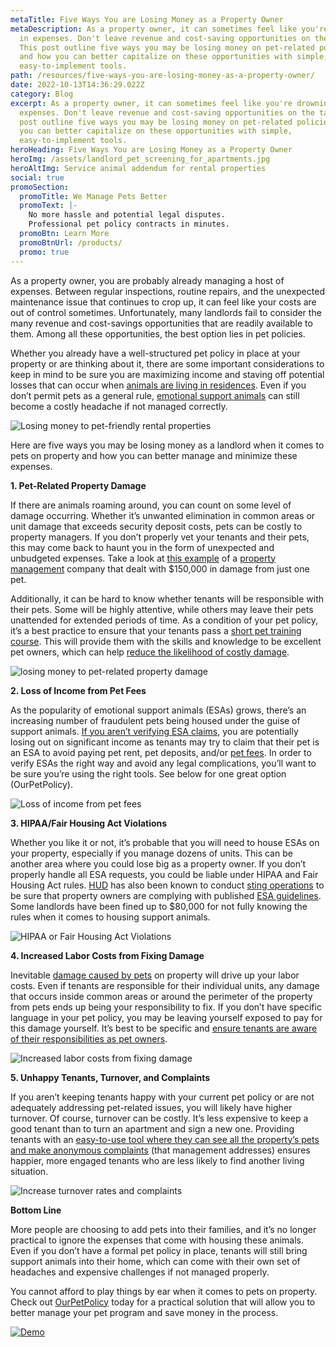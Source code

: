 ```yaml
---
metaTitle: Five Ways You are Losing Money as a Property Owner
metaDescription: As a property owner, it can sometimes feel like you're drowning
  in expenses. Don't leave revenue and cost-saving opportunities on the table!
  This post outline five ways you may be losing money on pet-related policies
  and how you can better capitalize on these opportunities with simple,
  easy-to-implement tools.
path: /resources/five-ways-you-are-losing-money-as-a-property-owner/
date: 2022-10-13T14:36:29.022Z
category: Blog
excerpt: As a property owner, it can sometimes feel like you're drowning in
  expenses. Don't leave revenue and cost-saving opportunities on the table! This
  post outline five ways you may be losing money on pet-related policies and how
  you can better capitalize on these opportunities with simple,
  easy-to-implement tools.
heroHeading: Five Ways You are Losing Money as a Property Owner
heroImg: /assets/landlord_pet_screening_for_apartments.jpg
heroAltImg: Service animal addendum for rental properties
social: true
promoSection:
  promoTitle: We Manage Pets Better
  promoText: |-
    No more hassle and potential legal disputes. 
    Professional pet policy contracts in minutes.
  promoBtn: Learn More
  promoBtnUrl: /products/
  promo: true
---
```

As a property owner, you are probably already managing a host of expenses. Between regular inspections, routine repairs, and the unexpected maintenance issue that continues to crop up, it can feel like your costs are out of control sometimes. Unfortunately, many landlords fail to consider the many revenue and cost-savings opportunities that are readily available to them. Among all these opportunities, the best option lies in pet policies. 

Whether you already have a well-structured pet policy in place at your property or are thinking about it, there are some important considerations to keep in mind to be sure you are maximizing income and staving off potential losses that can occur when [animals are living in residences](https://landlordtech.com/resources/animals-in-rentals-in-2023). Even if you don’t permit pets as a general rule, [emotional support animals](https://landlordtech.com/resources/emotional-support-animals-service-animals-and-pets-whats-the-difference) can still become a costly headache if not managed correctly. 

![Losing money to pet-friendly rental properties](/assets/pet_management_for_properties.png)

Here are five ways you may be losing money as a landlord when it comes to pets on property and how you can better manage and minimize these expenses.

**1. Pet-Related Property Damage**

If there are animals roaming around, you can count on some level of damage occurring. Whether it’s unwanted elimination in common areas or unit damage that exceeds security deposit costs, pets can be costly to property managers. If you don’t properly vet your tenants and their pets, this may come back to haunt you in the form of unexpected and unbudgeted expenses. Take a look at [this example](https://www.instagram.com/reel/Ce6sJGAsqUp/) of a [property management](https://landlordtech.com/resources/top-property-management-trends-of-2023) company that dealt with $150,000 in damage from just one pet.

Additionally, it can be hard to know whether tenants will be responsible with their pets. Some will be highly attentive, while others may leave their pets unattended for extended periods of time. As a condition of your pet policy, it’s a best practice to ensure that your tenants pass a [short pet training course](https://landlordtech.com/resources/new-pet-training-tool-feature-added-to-pet-management-platform-ourpetpolicy). This will provide them with the skills and knowledge to be excellent pet owners, which can help [reduce the likelihood of costly damage](https://landlordtech.com/resources/protecting-your-rental-property-from-pet-damage).

![losing money to pet-related property damage](/assets/apartment_pet_management.png)

**2. Loss of Income from Pet Fees**

As the popularity of emotional support animals (ESAs) grows, there’s an increasing number of fraudulent pets being housed under the guise of support animals. [If you aren’t verifying ESA claims](https://landlordtech.com/resources/the-opportunity-cost-of-not-verifying-tenant-esa-etters), you are potentially losing out on significant income as tenants may try to claim that their pet is an ESA to avoid paying pet rent, pet deposits, and/or [pet fees](https://landlordtech.com/resources/why-pet-fees-are-an-essential-landlord-strategy). In order to verify ESAs the right way and avoid any legal complications, you’ll want to be sure you’re using the right tools. See below for one great option (OurPetPolicy).

![Loss of income from pet fees](/assets/esa_verification.png)

**3. HIPAA/Fair Housing Act Violations** 

Whether you like it or not, it’s probable that you will need to house ESAs on your property, especially if you manage dozens of units. This can be another area where you could lose big as a property owner. If you don’t properly handle all ESA requests, you could be liable under HIPAA and Fair Housing Act rules. [HUD](https://landlordtech.com/resources/heres-how-an-esa-hud-sting-cost-this-property-manager) has also been known to conduct [sting operations](https://youtu.be/1m-TfVdiPGc) to be sure that property owners are complying with published [ESA guidelines](https://landlordtech.com/resources/what-landlords-need-to-know-about-esas-in-2023). Some landlords have been fined up to $80,000 for not fully knowing the rules when it comes to housing support animals.

![HIPAA or Fair Housing Act Violations](/assets/pet_screening_for_apartments.png)

**4. Increased Labor Costs from Fixing Damage**

Inevitable [damage caused by pets](https://landlordtech.com/resources/pets-that-cause-the-most-property-damage) on property will drive up your labor costs. Even if tenants are responsible for their individual units, any damage that occurs inside common areas or around the perimeter of the property from pets ends up being your responsibility to fix. If you don’t have specific language in your pet policy, you may be leaving yourself exposed to pay for this damage yourself. It’s best to be specific and [ensure tenants are aware of their responsibilities as pet owners](https://landlordtech.com/resources/seven-ESA-loopholes-commonly-used-by-tenants-and-how-to-close-them).

![Increased labor costs from fixing damage](/assets/tenant_screening.png)

**5. Unhappy Tenants, Turnover, and Complaints**

If you aren’t keeping tenants happy with your current pet policy or are not adequately addressing pet-related issues, you will likely have higher turnover. Of course, turnover can be costly. It’s less expensive to keep a good tenant than to turn an apartment and sign a new one. Providing tenants with an [easy-to-use tool where they can see all the property’s pets and make anonymous complaints](https://landlordtech.com/resources/new-pet-mapping-tool-feature-added-to-pet-management-platform-ourpetpolicy) (that management addresses) ensures happier, more engaged tenants who are less likely to find another living situation.

![Increase turnover rates and complaints](/assets/pet_management_software_rentals.png)

**Bottom Line**

More people are choosing to add pets into their families, and it’s no longer practical to ignore the expenses that come with housing these animals. Even if you don’t have a formal pet policy in place, tenants will still bring support animals into their home, which can come with their own set of headaches and expensive challenges if not managed properly.

You cannot afford to play things by ear when it comes to pets on property. Check out [OurPetPolicy](https://landlordtech.com/products) today for a practical solution that will allow you to better manage your pet program and save money in the process.

[![Demo](/assets/pet_management_software_for_properties.jpg "Demo")](https://info.ourpetpolicy.com/demo/)
